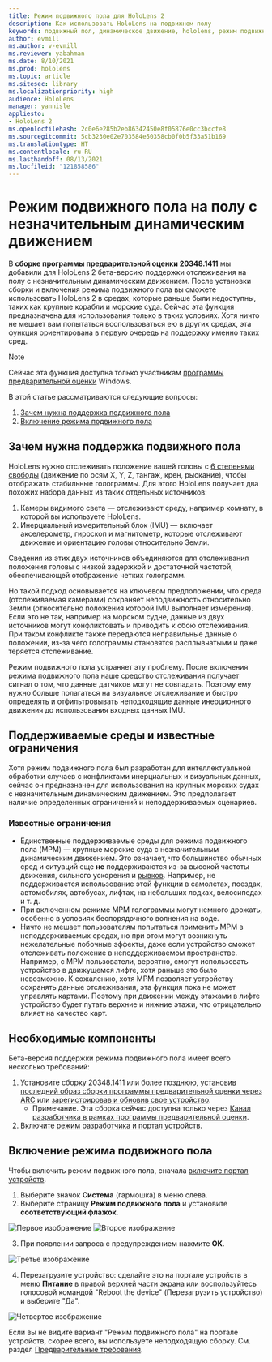 ```yaml
---
title: Режим подвижного пола для HoloLens 2
description: Как использовать HoloLens на подвижном полу
keywords: подвижный пол, динамическое движение, hololens, режим подвижного пола
author: evmill
ms.author: v-evmill
ms.reviewer: yabahman
ms.date: 8/10/2021
ms.prod: hololens
ms.topic: article
ms.sitesec: library
ms.localizationpriority: high
audience: HoloLens
manager: yannisle
appliesto:
- HoloLens 2
ms.openlocfilehash: 2c0e6e285b2eb86342450e8f05876e0cc3bccfe8
ms.sourcegitcommit: 5cb3230e02e703584e50358cb0f0b5f33a51b169
ms.translationtype: HT
ms.contentlocale: ru-RU
ms.lasthandoff: 08/13/2021
ms.locfileid: "121858586"
---
```

# <a name="moving-platform-mode-on-low-dynamic-motion-moving-platforms"></a>Режим подвижного пола на полу с незначительным динамическим движением

В **сборке программы предварительной оценки 20348.1411** мы добавили для HoloLens 2 бета-версию поддержки отслеживания на полу с незначительным динамическим движением. После установки сборки и включения режима подвижного пола вы сможете использовать HoloLens 2 в средах, которые раньше были недоступны, таких как крупные корабли и морские суда. Сейчас эта функция предназначена для использования только в таких условиях. Хотя ничто не мешает вам попытаться воспользоваться ею в других средах, эта функция ориентирована в первую очередь на поддержку именно таких сред.

> [!NOTE]
> Сейчас эта функция доступна только участникам [программы предварительной оценки](hololens-insider.md) Windows.

В этой статье рассматриваются следующие вопросы:

1. [Зачем нужна поддержка подвижного пола](#why-moving-platform-mode-is-necessary)
1. [Включение режима подвижного пола](#enabling-moving-platform-mode)

## <a name="why-moving-platform-mode-is-necessary"></a>Зачем нужна поддержка подвижного пола

HoloLens нужно отслеживать положение вашей головы с [6 степенями свободы](https://en.wikipedia.org/wiki/Six_degrees_of_freedom) (движение по осям X, Y, Z, тангаж, крен, рыскание), чтобы отображать стабильные голограммы. Для этого HoloLens получает два похожих набора данных из таких отдельных источников:

1. Камеры видимого света — отслеживают среду, например комнату, в которой вы используете HoloLens.
1. Инерциальный измерительный блок (IMU) — включает акселерометр, гироскоп и магнитометр, которые отслеживают движение и ориентацию головы относительно Земли.

Сведения из этих двух источников объединяются для отслеживания положения головы с низкой задержкой и достаточной частотой, обеспечивающей отображение четких голограмм.

Но такой подход основывается на ключевом предположении, что среда (отслеживаемая камерами) сохраняет неподвижность относительно Земли (относительно положения которой IMU выполняет измерения). Если это не так, например на морском судне, данные из двух источников могут конфликтовать и приводить к сбою отслеживания. При таком конфликте также передаются неправильные данные о положении, из-за чего голограммы становятся расплывчатыми и даже теряется отслеживание.

Режим подвижного пола устраняет эту проблему. После включения режима подвижного пола наше средство отслеживания получает сигнал о том, что данные датчиков могут не совпадать. Поэтому ему нужно больше полагаться на визуальное отслеживание и быстро определять и отфильтровывать неподходящие данные инерционного движения до использования входных данных IMU.

## <a name="supported-environments-and-known-limitations"></a>Поддерживаемые среды и известные ограничения

Хотя режим подвижного пола был разработан для интеллектуальной обработки случаев с конфликтами инерциальных и визуальных данных, сейчас он предназначен для использования на крупных морских судах с незначительным динамическим движением. Это предполагает наличие определенных ограничений и неподдерживаемых сценариев.

### <a name="known-limitations"></a>Известные ограничения

- Единственные поддерживаемые среды для режима подвижного пола (MPM) — крупные морские суда с незначительным динамическим движением. Это означает, что большинство обычных сред и ситуаций еще **не** поддерживаются из-за высокой частоты движения, сильного ускорения и [рывков](https://en.wikipedia.org/wiki/Jerk_(physics)). Например, не поддерживается использование этой функции в самолетах, поездах, автомобилях, автобусах, лифтах, на небольших лодках, велосипедах и т. д.
- При включенном режиме MPM голограммы могут немного дрожать, особенно в условиях беспорядочного волнения на воде.
- Ничто не мешает пользователям попытаться применить MPM в неподдерживаемых средах, но при этом могут возникнуть нежелательные побочные эффекты, даже если устройство сможет отслеживать положение в неподдерживаемом пространстве. Например, с MPM пользователи, вероятно, смогут использовать устройство в движущемся лифте, хотя раньше это было невозможно. К сожалению, хотя MPM позволяет устройству сохранять данные отслеживания, эта функция пока не может управлять картами. Поэтому при движении между этажами в лифте устройство будет путать верхние и нижние этажи, что отрицательно влияет на качество карт.

## <a name="prerequisites"></a>Необходимые компоненты

Бета-версия поддержки режима подвижного пола имеет всего несколько требований:

1. Установите сборку 20348.1411 или более позднюю, [установив последний образ сборки программы предварительной оценки через ARC](hololens-insider.md#ffu-download-and-flash-directions) или [зарегистрировав и обновив свое устройство](hololens-insider.md#start-receiving-insider-builds).
   - Примечание. Эта сборка сейчас доступна только через [Канал разработчика в рамках программы предварительной оценки](hololens-insider.md#start-receiving-insider-builds).
2. Включите [режим разработчика и портал устройств](/mixed-reality/develop/platform-capabilities-and-apis/using-the-windows-device-portal).

## <a name="enabling-moving-platform-mode"></a>Включение режима подвижного пола

Чтобы включить режим подвижного пола, сначала [включите портал устройств](/windows/mixed-reality/develop/platform-capabilities-and-apis/using-the-windows-device-portal).

1. Выберите значок **Система** (гармошка) в меню слева.
2. Выберите страницу **Режим подвижного пола** и установите **соответствующий флажок**.

![Первое изображение](.\images\moving-platform-1.png) ![Второе изображение](.\images\moving-platform-2.png)

3. При появлении запроса с предупреждением нажмите **ОК**.

![Третье изображение](.\images\moving-platform-3.png)

4. Перезагрузите устройство: сделайте это на портале устройств в меню **Питание** в правой верхней части экрана или воспользуйтесь голосовой командой &quot;Reboot the device&quot; (Перезагрузить устройство) и выберите &quot;Да&quot;.

![Четвертое изображение](.\images\moving-platform-4.png)

Если вы не видите вариант "Режим подвижного пола" на портале устройств, скорее всего, вы используете неподходящую сборку. См. раздел [Предварительные требования](#prerequisites).
